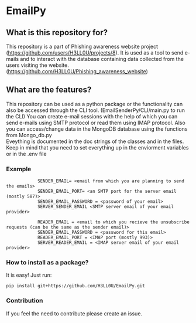 # EmailPy

## What is this repository for?
This repository is a part of Phishing awareness website project (https://github.com/users/H3LL0U/projects/8).
It is used as a tool to send e-mails and to interact with the database containing data collected from the users visiting the website.
(https://github.com/H3LL0U/Phishing_awareness_website)
## What are the features?
This repository can be used as a python package or the functionality can also be accessed through the CLI tool. (EmailSenderPy/CLI/main.py to run the CLI)
You can create e-mail sessions with the help of which you can send e-mails using SMTP protocol or read them using IMAP protocol.
Also you can access/change data in the MongoDB database using the functions from Mongo_db.py  
Eveything is documented in the doc strings of the classes and in the files.
Keep in mind that you need to set everything up in the enviorment variables or in the .env file

### Example
```
            SENDER_EMAIL= <email from which you are planning to send the emails>
            SENDER_EMAIL_PORT= <an SMTP port for the server email (mostly 587)>
            SENDER_EMAIL_PASSWORD = <password of your email>
            SERVER_SENDER_EMAIL <SMTP server email of your email provider>

            READER_EMAIL = <email to which you recieve the unsubscribe requests (can be the same as the sender email)>
            SENDER_EMAIL_PASSWORD = <password for this email>
            READER_EMAIL_PORT = <IMAP port (mostly 993)>
            SERVER_READER_EMAIL = <IMAP server email of your email provider>
```

### How to install as a package?
It is easy! Just run:
```
pip install git+https://github.com/H3LL0U/EmailPy.git
```
### Contribution
If you feel the need to contribute please create an issue.

